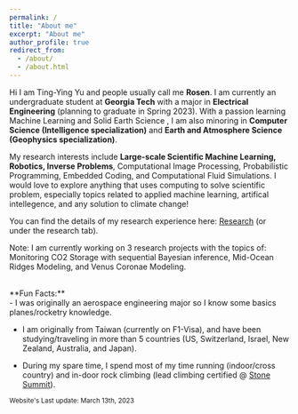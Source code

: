 ```yaml
---
permalink: /
title: "About me"
excerpt: "About me"
author_profile: true
redirect_from: 
  - /about/
  - /about.html
---
```




<!-- About me
======== -->
Hi I am Ting-Ying Yu and people usually call me **Rosen**. I am currently an undergraduate student at **Georgia Tech** with a major in **Electrical Engineering** (planning to graduate in Spring 2023). With a passion learning Machine Learning and Solid Earth Science , I am also minoring in **Computer Science (Intelligence specialization)** and **Earth and Atmosphere Science (Geophysics specialization)**.

My research interests include **Large-scale Scientific Machine Learning, Robotics, Inverse Problems**, Computational Image Processing, Probabilistic Programming, Embedded Coding, and Computational Fluid Simulations. I would love to explore anything that uses computing to solve scientific problem, especially topics related to applied machine learning, artifical intellegence, and any solution to climate change! 

You can find the details of my research experience here: [Research](https://rosenyu304.github.io/research/) (or under the research tab).

Note: I am currently working on 3 research projects with the topics of: Monitoring CO2 Storage with sequential Bayesian inference, Mid-Ocean Ridges Modeling, and Venus Coronae Modeling.

<br>
**Fun Facts:**
<br>
- I was originally an aerospace engineering major so I know some basics planes/rocketry knowledge. <br>

- I am originally from Taiwan (currently on F1-Visa), and have been studying/traveling in more than 5 countries (US, Switzerland, Israel, New Zealand, Australia, and Japan). <br>

- During my spare time, I spend most of my time running (indoor/cross country) and in-door rock climbing (lead climbing certified @ [Stone Summit](https://www.ssclimbing.com/)). <br>

<sub> Website's Last update: March 13th, 2023 </sub>


<!-- &nbsp;&nbsp;&nbsp;&nbsp;&nbsp;&nbsp; 
 🎵 Running Playlist (Japanese): [Link](https://www.youtube.com/playlist?list=PLEtGS_IHQTVYV-qyCBDASQ_73WdPUVwta) <br>
&nbsp;&nbsp;&nbsp;&nbsp;&nbsp;&nbsp; 
 🎵 Rock Climbing Plalist: [Link](https://open.spotify.com/playlist/5F4NVYT8G6BhZ1eZwcs3Ci?si=56392b1d799c4fc9) -->

